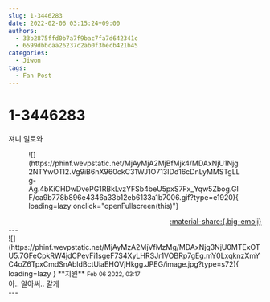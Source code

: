 ```yaml
---
slug: 1-3446283
date: 2022-02-06 03:15:24+09:00
authors:
  - 33b2875ffd0b7a7f9bac7fa7d642341c
  - 6599dbbcaa26237c2ab0f3becb421b45
categories:
  - Jiwon
tags:
  - Fan Post
---
```


# 1-3446283

<div class="post-container" markdown="1">
<div class="content-container md-sidebar__scrollwrap" markdown="1">

져니 일로와
<figure markdown="1">
![](https://phinf.wevpstatic.net/MjAyMjA2MjBfMjk4/MDAxNjU1Njg2NTYwOTI2.Vg9iB6nX960ckC31WJ1O713IDd16cDnLyMMSTgLLg-Ag.4bKiCHDwDvePG1RBkLvzYFSb4beU5pxS7Fx_Yqw5Zbog.GIF/ca9b778b896e4346a33b12eb6133a1b7006.gif?type=e1920){ loading=lazy onclick="openFullscreen(this)"}
</figure>


</div>
</div>

<div style="text-align: right;" markdown="1">
<a href="https://weverse.io/fromis9/fanpost/1-3446283" style="text-align: right;">:material-share:{.big-emoji}</a>
</div>
---

<div class="comments-container md-sidebar__scrollwrap" markdown="1">
<div class="comment" markdown="1">
<div class='id-container' markdown="1">
![](https://phinf.wevpstatic.net/MjAyMzA2MjVfMzMg/MDAxNjg3NjU0MTExOTU5.7GFeCpkRW4jdCPevFi1sgeF7S4XyLHRSJr1VOBRp7gEg.mY0LxqknzXmYC4oZ6TpxCmdSnAbldBctUiaEHQVjHkgg.JPEG/image.jpg?type=s72){ loading=lazy }
**<span class="artist">지원</span>** <small>Feb 06 2022, 03:17</small><br>
</div>
<div class='comment-body' markdown="1">
아.. 알아써.. 갈게
</div>
</div>
</div>
---
